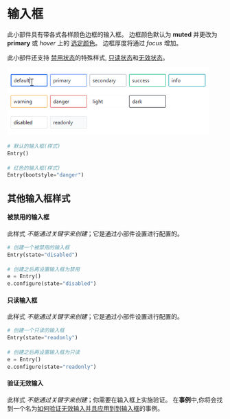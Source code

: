 # 输入框

此小部件具有带各式各样颜色边框的输入框。
边框颜色默认为 __muted__ 并更改为 **primary** 或 _hover_ 上的 [选定颜色](index.md#colors)。
边框厚度将通过 _focus_ 增加。

此小部件还支持 [禁用状态](#disabled-entry)的特殊样式,
[只读状态](#readonly-entry)和[无效状态](#invalid-entry)。

![entry](../assets/widget-styles/entries.gif)

```python
# 默认的输入框(样式)
Entry()

# 红色的输入框(样式)
Entry(bootstyle="danger")
```

## 其他输入框样式

#### 被禁用的输入框

此样式 _不能通过关键字来创建_；它是通过小部件设置进行配置的。

```python
# 创建一个被禁用的输入框
Entry(state="disabled")

# 创建之后再设置输入框为禁用
e = Entry()
e.configure(state="disabled")
```

#### 只读输入框

此样式 _不能通过关键字来创建_；它是通过小部件设置进行配置的。

```python
# 创建一个只读的输入框
Entry(state="readonly")

# 创建之后再设置输入框为只读
e = Entry()
e.configure(state="readonly")
```

#### 验证无效输入

此样式 _不能通过关键字来创建_；你需要在输入框上实施验证。
在**事例**中,你将会找到一个名为[如何验证无效输入并且应用到到输入框](../cookbook/validate-user-input.md)的事例。
